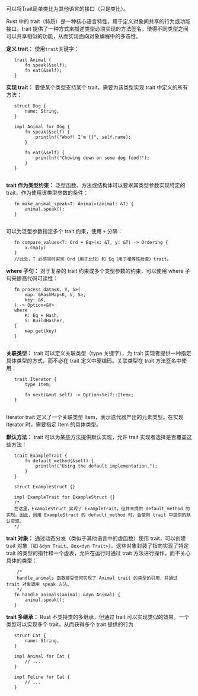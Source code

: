 
可以将Trait简单类比为其他语言的接口（只是类比）。

Rust 中的 trait（特质）是一种核心语言特性，用于定义对象间共享的行为或功能接口。trait 提供了一种方式来描述类型必须实现的方法签名，使得不同类型之间可以共享相似的功能，从而实现面向对象编程中的多态性。

**定义 trait：**
使用`trait`关键字：
```
   trait Animal {
       fn speak(&self);
       fn eat(&self);
   }
```

**实现 trait：**
要使某个类型支持某个 trait，需要为该类型实现 trait 中定义的所有方法：
```
   struct Dog {
       name: String,
   }

   impl Animal for Dog {
       fn speak(&self) {
           println!("Woof! I'm {}", self.name);
       }

       fn eat(&self) {
           println!("Chowing down on some dog food!");
       }
   }
   
```

**trait 作为类型约束：**
泛型函数、方法或结构体可以要求其类型参数实现特定的 trait，作为使用该类型参数的条件：
```
   fn make_animal_speak<T: Animal>(animal: &T) {
       animal.speak();
   }
   
```
可以为泛型参数指定多个 trait 约束，使用 `+` 分隔：
```
   fn compare_values<T: Ord + Eq>(x: &T, y: &T) -> Ordering {
       x.cmp(y)
   }
   //此处，T 必须同时实现 Ord（用于比较）和 Eq（用于相等性检查）trait。
```

**where 子句：** 
对于复杂的 trait 约束或多个类型参数的约束，可以使用 where 子句来提高代码可读性：
```
   fn process_data<K, V, S>(
       map: &HashMap<K, V, S>,
       key: &K,
   ) -> Option<&V>
   where
       K: Eq + Hash,
       S: BuildHasher,
   {
       map.get(key)
   }
   
```

**关联类型：**
trait 可以定义关联类型（type 关键字），为 trait 实现者提供一种指定具体类型的方式，而不必在 trait 定义中硬编码。关联类型在 trait 方法签名中使用：
```
   trait Iterator {
       type Item;

       fn next(&mut self) -> Option<Self::Item>;
   }
   
```
Iterator trait 定义了一个关联类型 Item，表示迭代器产出的元素类型。在实现 Iterator 时，需要指定 Item 的具体类型。

**默认方法：**
trait 可以为某些方法提供默认实现，允许 trait 实现者选择是否覆盖这些方法：
```
   trait ExampleTrait {
       fn default_method(&self) {
           println!("Using the default implementation.");
       }
   }

   struct ExampleStruct {}

   impl ExampleTrait for ExampleStruct {}
   /*
   在这里，ExampleStruct 实现了 ExampleTrait，但并未提供 default_method 的实现。因此，调用 ExampleStruct 的 default_method 时，会使用 trait 中提供的默认实现。
   */
```

**trait 对象：** 
通过动态分发（类似于其他语言中的虚函数）使用 trait，可以创建 trait 对象（如 `&dyn Trait`、`Box<dyn Trait>`）。这些对象封装了指向实现了特定 trait 的类型的指针和一个虚表，允许在运行时通过 trait 方法进行操作，而不关心具体的类型：
```
	/*
	handle_animals 函数接受任何实现了 Animal trait 的类型的引用，并通过 trait 对象调用 speak 方法。
	*/
   fn handle_animals(animal: &dyn Animal) {
       animal.speak();
   }
```

**trait 多继承：** 
Rust 不支持类的多继承，但通过 trait 可以实现类似的效果。一个类型可以实现多个 trait，从而获得多个 trait 提供的行为
```
   struct Cat {
       name: String,
   }

   impl Animal for Cat {
       // ...
   }

   impl Feline for Cat {
       // ...
   }
   
```